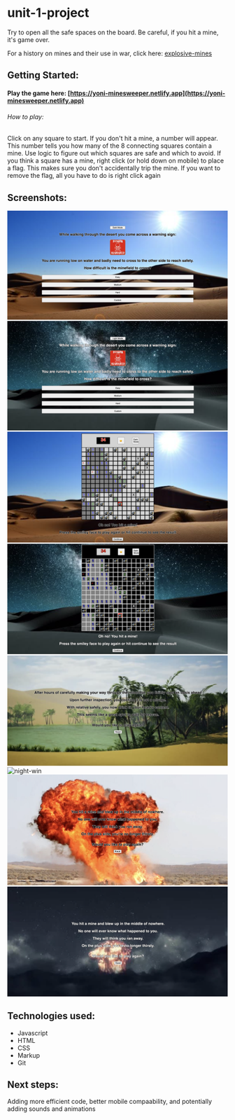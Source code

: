 # unit-1-project

<Minesweeper> 
Try to open all the safe spaces on the board. Be careful, if you hit a mine, it's game over.

For a history on mines and their use in war, click here: [explosive-mines](https://en.wikipedia.org/wiki/Explosive_mine)
  

## Getting Started:
#### Play the game here: [https://yoni-minesweeper.netlify.app](https://yoni-minesweeper.netlify.app)
###### How to play: 
Click on any square to start. If you don't hit a mine, a number will appear. This number tells you how many of the 8 connecting squares contain a mine. Use logic to figure out which squares are safe and which to avoid. If you think a square has a mine, right click (or hold down on mobile) to place a flag. This makes sure you don't accidentally trip the mine. If you want to remove the flag, all you have to do is right click again
  
## Screenshots:
![day-intro](./screenshots/day-intro.png)
![night-intro](./screenshots/night-intro.png)
![day-game](./screenshots/day-game.png)
![night-game](./screenshots/night-game.png)
![day-win](./screenshots/day-win.png)
![night-win](./screenshots/night-win.png)
![day-loss](./screenshots/day-loss.png)
![night-loss](./screenshots/night-loss.png)

  
## Technologies used: 
* Javascript
* HTML
* CSS
* Markup
* Git
  
## Next steps: 
Adding more efficient code, better mobile compaability, and potentially adding sounds and animations
